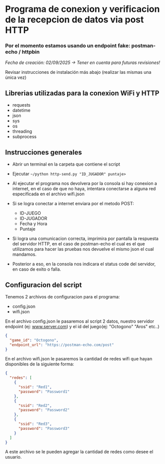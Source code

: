 # Programa de conexion y verificacion de la recepcion de datos via post HTTP
### Por el momento estamos usando un endpoint fake: postman-echo / httpbin
*Fecha de creación: 02/09/2025 -> Tener en cuenta para futuras revisiones!*

Revisar instrucciones de instalación más abajo (realizar las mismas una única vez)

## Librerias utilizadas para la conexion WiFi y HTTP
* requests 
* datetime
* json
* sys
* os
* threading
* subprocess

## Instrucciones generales

* Abrir un terminal en la carpeta que contiene el script
* Ejecutar ```~/python http-send.py "ID_JUGADOR" puntaje>```
* Al ejecutar el programa nos devolvera por la consola si hay conexion a internet, en el caso de que no haya, intentara conectarse a alguna red especificada en el archivo wifi.json
* Si se logra conectar a internet enviara por el metodo POST:

    * ID-JUEGO
    * ID-JUGADOR
    * Fecha y Hora
    * Puntaje

* Si logra una comunicacion correcta, imprimira por pantalla la respuesta del servidor HTTP, en el caso de postman-echo el cual es el que utilizamos para hacer las pruebas nos devuelve el mismo json el cual mandamos.

* Posterior a eso, en la consola nos indicara el status code del servidor, en caso de exito o falla.
## Configuracion del script
Tenemos 2 archivos de configuracion para el programa:

* config.json
* wifi.json

En el archivo config.json le pasaremos al script 2 datos, nuestro servidor endpoint (ej: www.server.com) y el id del juego(ej: "Octogono" "Aros" etc..)
```json
{
  "game_id": "Octogono",
  "endpoint_url": "https://postman-echo.com/post"
}
```

En el archivo wifi.json le pasaremos la cantidad de redes wifi que hayan disponibles de la siguiente forma:
```json
{
  "redes": [
    {
      "ssid": "Red1",
      "password": "Password1"
    },
    {
      "ssid": "Red2",
      "password": "Password2"
    },
    {
      "ssid": "Red3",
      "password": "Password3"
    }
  ]
}
```
A este archivo se le pueden agregar la cantidad de redes como desee el usuario.

